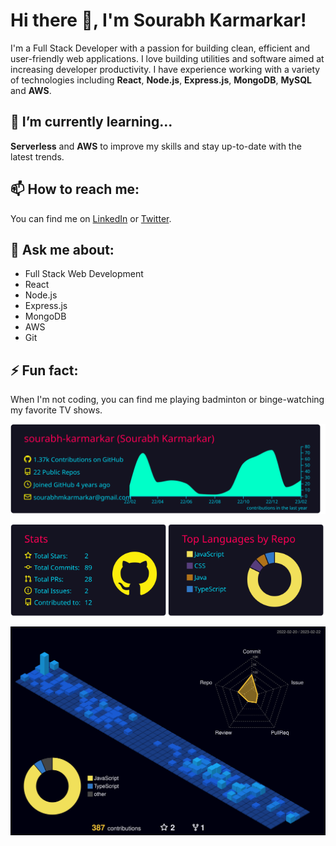 # Hi there 👋, I'm Sourabh Karmarkar!

I'm a Full Stack Developer with a passion for building clean, efficient and user-friendly web applications. I love building utilities and software aimed at increasing developer productivity. I have experience working with a variety of technologies including **React**, **Node.js**, **Express.js**, **MongoDB**, **MySQL** and **AWS**.

## 🌱 I’m currently learning...

**Serverless** and **AWS** to improve my skills and stay up-to-date with the latest trends.

## 📫 How to reach me:

You can find me on [LinkedIn](https://www.linkedin.com/in/sourabh-karmarkar/) or [Twitter](https://twitter.com/sourabh_kmk).

## 💬 Ask me about:

- Full Stack Web Development
- React
- Node.js
- Express.js
- MongoDB
- AWS
- Git

## ⚡ Fun fact:

When I'm not coding, you can find me playing badminton or binge-watching my favorite TV shows.

<p>
  <div align="center" style="display: grid; place-items: center; grid-auto-flow: column; margin-bottom: 1rem;">
    <img src="profile-summary-card-output/2077/0-profile-details.svg" alt="Sublime's custom image"/>
  </div>
  <div align="center" style="display: grid; place-items: center; grid-auto-flow: column; margin-bottom: 1rem;">
    <img src="profile-summary-card-output/2077/3-stats.svg" alt="Sublime's custom image"/>
    <img src="profile-summary-card-output/2077/1-repos-per-language.svg" alt="Sublime's custom image"/>
  </div>
  <div align="center" style="display: grid; place-items: center; grid-auto-flow: column;">
    <img src="profile-3d-contrib/profile-night-view.svg" alt="Sublime's custom image"/>
  </div>
</p>
